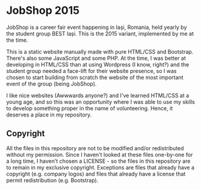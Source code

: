 # JobShop 2015

JobShop is a career fair event happening in Iași, Romania, held yearly by the student group BEST Iași. This is the 2015 variant, implemented by me at the time.

This is a static website manually made with pure HTML/CSS and Bootstrap. There's also some JavaScript and some PHP. At the time, I was better at developing in HTML/CSS than at using Wordpress (I know, right?) and the student group needed a face-lift for their website presence, so I was chosen to start building from scratch the website of the most important event of the group (being JobShop).

I like nice websites (Awwwards anyone?) and I've learned HTML/CSS at a young age, and so this was an opportunity where I was able to use my skills to develop something proper in the name of volunteering. Hence, it deserves a place in my repository.

## Copyright

All the files in this repository are not to be modified and/or redistributed without my permission. Since I haven't looked at these files one-by-one for a long time, I haven't chosen a LICENSE - so the files in this repository are to remain in my exclusive copyright. Exceptions are files that already have a copyright (e.g. company logos) and files that already have a license that permit redistribution (e.g. Bootstrap).
